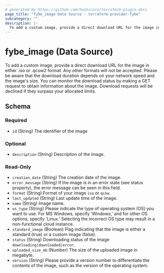 ```yaml
---
# generated by https://github.com/hashicorp/terraform-plugin-docs
page_title: "fybe_image Data Source - terraform-provider-fybe"
subcategory: ""
description: |-
  To add a custom image, provide a direct download URL for the image in either .iso or .qcow2 format. Any other formats will not be accepted. Please be aware that the download duration depends on your network speed and the image's size. You can monitor the download status by making a GET request to obtain information about the image. Download requests will be declined if they surpass your allocated limits.
---
```


# fybe_image (Data Source)

To add a custom image, provide a direct download URL for the image in either .iso or .qcow2 format. Any other formats will not be accepted. Please be aware that the download duration depends on your network speed and the image's size. You can monitor the download status by making a GET request to obtain information about the image. Download requests will be declined if they surpass your allocated limits.



<!-- schema generated by tfplugindocs -->
## Schema

### Required

- `id` (String) The identifier of the image

### Optional

- `description` (String) Description of the image.

### Read-Only

- `creation_date` (String) The creation date of the image.
- `error_message` (String) If the image is in an error state (see status property), the error message can be seen in this field.
- `format` (String) Format of your image `iso` or `qcow`.
- `last_updated` (String) Last update time of the image.
- `name` (String) Image name.
- `os_type` (String) Please indicate the type of operating system (OS) you want to use. For MS Windows, specify 'Windows,' and for other OS options, specify 'Linux.' Selecting the incorrect OS type may result in a non-functional cloud instance.
- `standard_image` (Boolean) Flag indicating that the image is either a standard (true) or a custom image (false).
- `status` (String) Downloading status of the image `downloading|downloaded|error`.
- `uploaded_size_mb` (Number) The size of the uploaded image in megabyte.
- `version` (String) Please provide a version number to differentiate the contents of the image, such as the version of the operating system.
